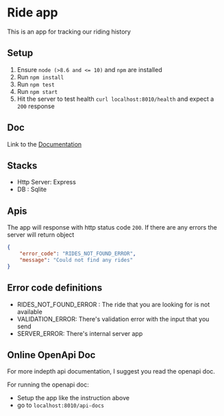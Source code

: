 # Ride app
This is an app for tracking our riding history

## Setup

1. Ensure `node (>8.6 and <= 10)` and `npm` are installed
2. Run `npm install`
3. Run `npm test`
4. Run `npm start`
5. Hit the server to test health `curl localhost:8010/health` and expect a `200` response 

## Doc

Link to the [Documentation](Doc.md)
## Stacks

- Http Server: Express
- DB : Sqlite 


## Apis
The app will response with http status code `200`. If there are any errors the server will return object
```json
{
    "error_code": "RIDES_NOT_FOUND_ERROR",
    "message": "Could not find any rides"
}

```

## Error code definitions
- RIDES_NOT_FOUND_ERROR : The ride that you are looking for is not available
- VALIDATION_ERROR: There's validation error with the input that you send
- SERVER_ERROR: There's internal server app

## Online OpenApi Doc
For more indepth api documentation, I suggest you read the openapi doc.

For running the openapi doc:
- Setup the app like the instruction above
- go to `localhost:8010/api-docs`

